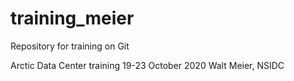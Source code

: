 # training_meier
Repository for training on Git

Arctic Data Center training
19-23 October 2020
Walt Meier, NSIDC
